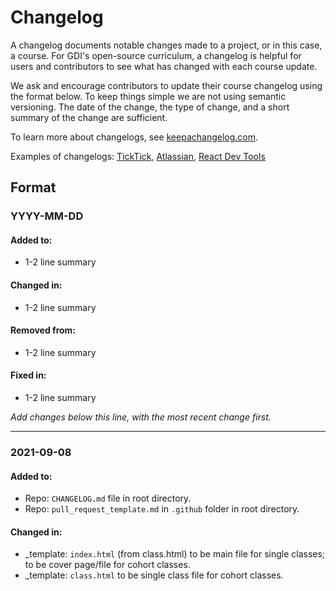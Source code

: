 # Changelog

A changelog documents notable changes made to a project, or in this case, a course. For GDI's open-source curriculum, a changelog is helpful for users and contributors to see what has changed with each course update.

We ask and encourage contributors to update their course changelog using the format below. To keep things simple we are not using semantic versioning. The date of the change, the type of change, and a short summary of the change are sufficient.

To learn more about changelogs, see [keepachangelog.com](https://keepachangelog.com/en/1.0.0/).

Examples of changelogs: [TickTick](https://ticktick.com/public/changelog/en.html), [Atlassian](https://developer.atlassian.com/platform/forge/changelog/), [React Dev Tools](https://github.com/facebook/react/blob/main/packages/react-devtools/CHANGELOG.md)

## Format

### YYYY-MM-DD

#### Added to:

- 1-2 line summary

#### Changed in:

- 1-2 line summary

#### Removed from:

- 1-2 line summary

#### Fixed in:

- 1-2 line summary

_Add changes below this line, with the most recent change first._

<hr>

### 2021-09-08

#### Added to:

- Repo: `CHANGELOG.md` file in root directory.
- Repo: `pull_request_template.md` in `.github` folder in root directory.

#### Changed in:

- \_template: `index.html` (from class.html) to be main file for single classes; to be cover page/file for cohort classes.
- \_template: `class.html` to be single class file for cohort classes.

